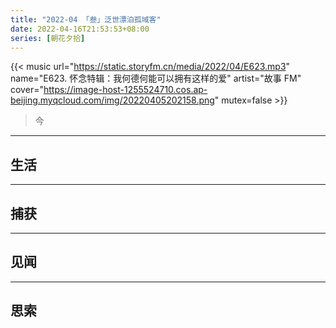 ```yaml
---
title: "2022-04 「叁」泛世漂泊孤域客"
date: 2022-04-16T21:53:53+08:00
series: [朝花夕拾]
---
```


{{< music url="https://static.storyfm.cn/media/2022/04/E623.mp3" name="E623. 怀念特辑：我何德何能可以拥有这样的爱" artist="故事 FM" cover="https://image-host-1255524710.cos.ap-beijing.myqcloud.com/img/20220405202158.png" mutex=false >}}

> 今

---

## 生活

---

## 捕获

---

## 见闻

---

## 思索
